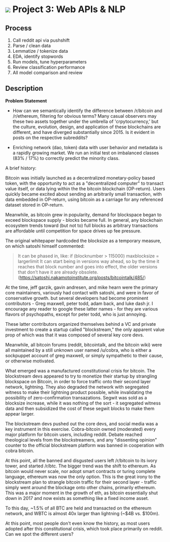 # ![](https://ga-dash.s3.amazonaws.com/production/assets/logo-9f88ae6c9c3871690e33280fcf557f33.png) Project 3: Web APIs & NLP

## Process

1. Call  reddit api via pushshift
2. Parse / clean data
3. Lemmatize / tokenize data
4. EDA, identify stopwords
5. Run models, tune hyperparameters
6. Review classification performance
7. All model comparison and review

## Description

**Problem Statement**

- How can we semantically identify the difference between /r/bitcoin and /r/ethereum, filtering for obvious terms? Many casual observers may these two assets together under the umbrella of 'crpytocurrency,' but the culture, evolution, design, and application of these blockchains are different, and have diverged substantially since 2015. Is it evident in posts on the respective subreddits?

- Enriching network (dao, token) data with user behavior and metadata is a rapidly growing market. We run an initial test on imbalanced classes (83% / 17%) to correctly predict the minority class. 


A brief history:

Bitcoin was initially launched as a decentralized monetary-policy based token, with the opportunity to act as a "decentralized computer" to transact value itself, or data lying within the the bitcoin blockchain (OP-return). Users quickly became excited about sending an arbitrarily small transaction, with data embedded in OP-return, using bitcoin as a carriage for any referenced dataset stored in OP-return.

Meanwhile, as bitcoin grew in popularity, demand for blockspace began to exceed blockspace supply - blocks became full. In general, any blockchain ecosystem trends toward (but not to) full blocks as arbitrary transactions are affordable until competition for space drives up fee pressure. 

The original whitepaper hardcoded the blocksize as a temporary measure, on which satoshi himself commented:

> It can be phased in, like: if (blocknumber > 115000) maxblocksize = largerlimit It can start being in versions way ahead, so by the time it reaches that block number and goes into effect, the older versions that don’t have it are already obsolete. (https://satoshi.nakamotoinstitute.org/posts/bitcointalk/485/)

At the time, jeff garzik, gavin andresen, and mike hearn were the primary core maintainers, variously had contact with satoshi, and were in favor of conservative growth. but several developers had become prominent contributors - Greg maxwell, peter todd, adam back, and luke dash jr. I encourage any reader to google these latter names - for they are various flavors of psychopaths, except for peter todd, who is just annoying. 

These latter contributors organized themselves behind a VC and private investment to create a startup called "blockstream," the only apparent value prop of which was that it was composed of several key core devs. 

Meanwhile, all bitcoin forums (reddit, bitcointalk, and the bitcoin wiki) were all maintained by a still unknown user named /u/cobra, who is either a sockpuppet account of greg maxwell, or simply sympathetic to their cause, or otherwise motivated.

What emerged was a manufactured constitutional crisis for bitcoin. The blockstream devs appeared to try to monetize their startup by strangling blockspace on Bitcoin, in order to force traffic onto their second layer network, lightning. They also degraded the network with segregated witness to make their lightning product possible, while invalidating the possibility of zero-confirmation transazations. Segwit was sold as a blocksize increase, while it was nothing of the sort - it segregated witness data and then subsidized the cost of these segwit blocks to make them appear larger. 

The blockstream devs pushed out the core devs, and social media was a key instrument in this exercise. Cobra-bitcoin owned (moderated) every major platform for bitcoin users, including reddit. Debate reached theological levels from the blockstreamers, and any "dissenting opinion" counter to the official blockstream platform was banned in cooperation with cobra bitcoin. 

At this point, all the banned and disgusted users left /r/bitcoin to its ivory tower, and started /r/btc. The bigger trend was the shift to ethereum. As bitcoin would never scale, nor adopt smart contracts or turing complete language, ethereum was now the only option. This is the great irony to the blockstream plan to strangle bitcoin traffic for their second layer - traffic simply went around the blockage onto other chains, primarily ethereum. This was a major moment in the growth of eth, as bitcoin essentially shut down in 2017 and now exists as something like a fixed income asset. 

To this day, ~1.5% of all BTC are held and transacted on the ethereum network, and WBTC is almost 40x larger than lightning (~$4B vs. $100m).

At this point, most people don't even know the history, as most users adopted after this constitutional crisis, which took place primarily on reddit. Can we spot the different users?





